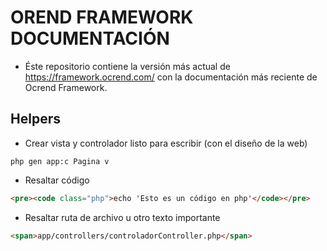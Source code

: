 # OREND FRAMEWORK DOCUMENTACIÓN

- Éste repositorio contiene la versión más actual de https://framework.ocrend.com/ con la documentación más reciente de Ocrend Framework.

## Helpers

- Crear vista y controlador listo para escribir (con el diseño de la web)
```
php gen app:c Pagina v
```

- Resaltar código
```html
<pre><code class="php">echo 'Esto es un código en php'</code></pre>
```

- Resaltar ruta de archivo u otro texto importante
```html
<span>app/controllers/controladorController.php</span>
```